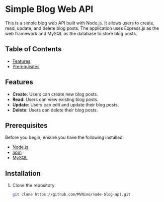 # Simple Blog Web API

This is a simple blog web API built with Node.js. It allows users to create, read, update, and delete blog posts. The application uses Express.js as the web framework and MySQL as the database to store blog posts.

## Table of Contents

- [Features](#features)
- [Prerequisites](#prerequisites)

## Features

- **Create**: Users can create new blog posts.
- **Read**: Users can view existing blog posts.
- **Update**: Users can edit and update their blog posts.
- **Delete**: Users can delete their blog posts.

## Prerequisites

Before you begin, ensure you have the following installed:

- [Node.js](https://nodejs.org/)
- [npm](https://www.npmjs.com/)
- [MySQL](https://www.mysql.com/downloads/)

## Installation

1. Clone the repository:

   ```bash
   git clone https://github.com/MVNino/node-blog-api.git
